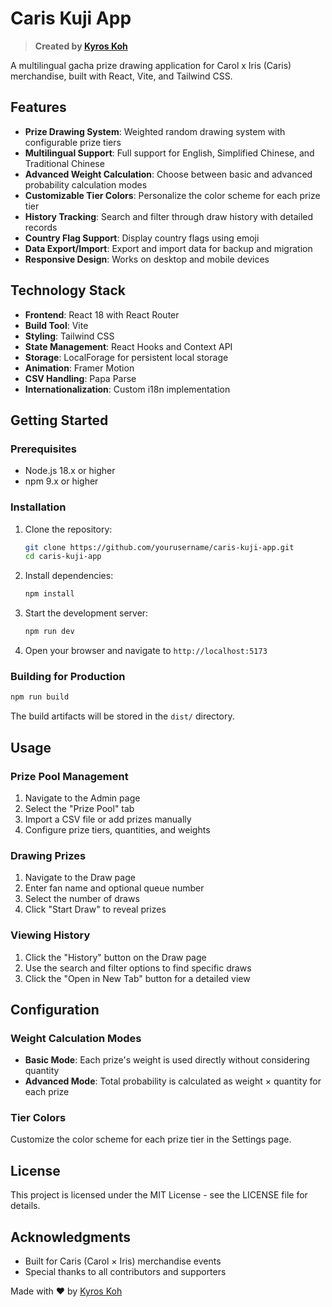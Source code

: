 # Caris Kuji App

> **Created by [Kyros Koh](https://github.com/kyroskoh)**

A multilingual gacha prize drawing application for Carol x Iris (Caris) merchandise, built with React, Vite, and Tailwind CSS.

## Features

- **Prize Drawing System**: Weighted random drawing system with configurable prize tiers
- **Multilingual Support**: Full support for English, Simplified Chinese, and Traditional Chinese
- **Advanced Weight Calculation**: Choose between basic and advanced probability calculation modes
- **Customizable Tier Colors**: Personalize the color scheme for each prize tier
- **History Tracking**: Search and filter through draw history with detailed records
- **Country Flag Support**: Display country flags using emoji
- **Data Export/Import**: Export and import data for backup and migration
- **Responsive Design**: Works on desktop and mobile devices

## Technology Stack

- **Frontend**: React 18 with React Router
- **Build Tool**: Vite
- **Styling**: Tailwind CSS
- **State Management**: React Hooks and Context API
- **Storage**: LocalForage for persistent local storage
- **Animation**: Framer Motion
- **CSV Handling**: Papa Parse
- **Internationalization**: Custom i18n implementation

## Getting Started

### Prerequisites

- Node.js 18.x or higher
- npm 9.x or higher

### Installation

1. Clone the repository:
   ```bash
   git clone https://github.com/yourusername/caris-kuji-app.git
   cd caris-kuji-app
   ```

2. Install dependencies:
   ```bash
   npm install
   ```

3. Start the development server:
   ```bash
   npm run dev
   ```

4. Open your browser and navigate to `http://localhost:5173`

### Building for Production

```bash
npm run build
```

The build artifacts will be stored in the `dist/` directory.

## Usage

### Prize Pool Management

1. Navigate to the Admin page
2. Select the "Prize Pool" tab
3. Import a CSV file or add prizes manually
4. Configure prize tiers, quantities, and weights

### Drawing Prizes

1. Navigate to the Draw page
2. Enter fan name and optional queue number
3. Select the number of draws
4. Click "Start Draw" to reveal prizes

### Viewing History

1. Click the "History" button on the Draw page
2. Use the search and filter options to find specific draws
3. Click the "Open in New Tab" button for a detailed view

## Configuration

### Weight Calculation Modes

- **Basic Mode**: Each prize's weight is used directly without considering quantity
- **Advanced Mode**: Total probability is calculated as weight × quantity for each prize

### Tier Colors

Customize the color scheme for each prize tier in the Settings page.

## License

This project is licensed under the MIT License - see the LICENSE file for details.

## Acknowledgments

- Built for Caris (Carol × Iris) merchandise events
- Special thanks to all contributors and supporters

Made with ❤️ by [Kyros Koh](https://github.com/kyroskoh)
